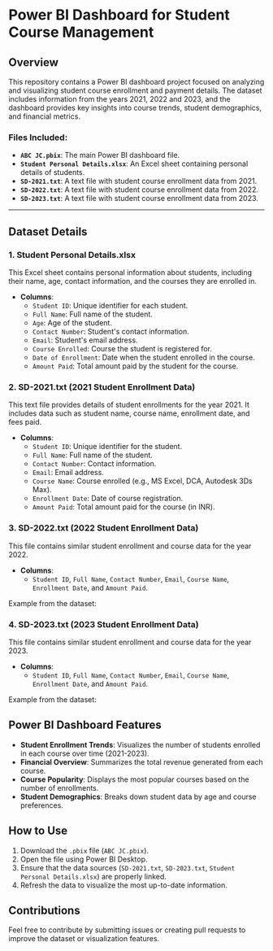 # Power BI Dashboard for Student Course Management

## Overview
This repository contains a Power BI dashboard project focused on analyzing and visualizing student course enrollment and payment details. The dataset includes information from the years 2021, 2022 and 2023, and the dashboard provides key insights into course trends, student demographics, and financial metrics.

### Files Included:
- **`ABC JC.pbix`**: The main Power BI dashboard file.
- **`Student Personal Details.xlsx`**: An Excel sheet containing personal details of students.
- **`SD-2021.txt`**: A text file with student course enrollment data from 2021.
- **`SD-2022.txt`**: A text file with student course enrollment data from 2022.
- **`SD-2023.txt`**: A text file with student course enrollment data from 2023.

---

## Dataset Details

### 1. **Student Personal Details.xlsx**
This Excel sheet contains personal information about students, including their name, age, contact information, and the courses they are enrolled in.

- **Columns**:
  - `Student ID`: Unique identifier for each student.
  - `Full Name`: Full name of the student.
  - `Age`: Age of the student.
  - `Contact Number`: Student's contact information.
  - `Email`: Student's email address.
  - `Course Enrolled`: Course the student is registered for.
  - `Date of Enrollment`: Date when the student enrolled in the course.
  - `Amount Paid`: Total amount paid by the student for the course.

### 2. **SD-2021.txt** (2021 Student Enrollment Data)
This text file provides details of student enrollments for the year 2021. It includes data such as student name, course name, enrollment date, and fees paid.

- **Columns**:
  - `Student ID`: Unique identifier for the student.
  - `Full Name`: Full name of the student.
  - `Contact Number`: Contact information.
  - `Email`: Email address.
  - `Course Name`: Course enrolled (e.g., MS Excel, DCA, Autodesk 3Ds Max).
  - `Enrollment Date`: Date of course registration.
  - `Amount Paid`: Total amount paid for the course (in INR).
 
  
### 3. **SD-2022.txt** (2022 Student Enrollment Data)
This file contains similar student enrollment and course data for the year 2022.

- **Columns**:
  - `Student ID`, `Full Name`, `Contact Number`, `Email`, `Course Name`, `Enrollment Date`, and `Amount Paid`.


Example from the dataset:


### 4. **SD-2023.txt** (2023 Student Enrollment Data)
This file contains similar student enrollment and course data for the year 2023.

- **Columns**:
  - `Student ID`, `Full Name`, `Contact Number`, `Email`, `Course Name`, `Enrollment Date`, and `Amount Paid`.

Example from the dataset:


## Power BI Dashboard Features

- **Student Enrollment Trends**: Visualizes the number of students enrolled in each course over time (2021-2023).
- **Financial Overview**: Summarizes the total revenue generated from each course.
- **Course Popularity**: Displays the most popular courses based on the number of enrollments.
- **Student Demographics**: Breaks down student data by age and course preferences.

## How to Use

1. Download the `.pbix` file (`ABC JC.pbix`).
2. Open the file using Power BI Desktop.
3. Ensure that the data sources (`SD-2021.txt`, `SD-2023.txt`, `Student Personal Details.xlsx`) are properly linked.
4. Refresh the data to visualize the most up-to-date information.

## Contributions

Feel free to contribute by submitting issues or creating pull requests to improve the dataset or visualization features.



